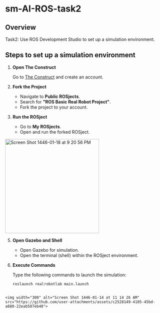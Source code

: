 # sm-AI-ROS-task2

## Overview
Task2: Use ROS Development Studio to set up a simulation environment.
## Steps to set up a simulation environment

1. **Open The Construct**

   Go to [The Construct](https://app.theconstruct.ai) and create an account.

2. **Fork the Project**
   - Navigate to **Public ROSjects**.
   - Search for **"ROS Basic Real Robot Project"**.
   - Fork the project to your account.

4. **Run the ROSject**
   - Go to **My ROSjects**.
   - Open and run the forked ROSject.
     
<img width="300" alt="Screen Shot 1446-01-18 at 9 20 56 PM" src="https://github.com/user-attachments/assets/73cef43d-4c77-4bd2-ae5c-7e10e7b3a50f">

5. **Open Gazebo and Shell**

   - Open Gazebo for simulation.
   - Open the terminal (shell) within the ROSject environment.

6. **Execute Commands**

   Type the following commands to launch the simulation:

   ```bash
   roslaunch realrobotlab main.launch
  ```

<img width="300" alt="Screen Shot 1446-01-14 at 11 14 26 AM" src="https://github.com/user-attachments/assets/c2528149-4105-45bd-a680-22eab587eb40">
